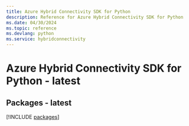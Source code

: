 ```yaml
---
title: Azure Hybrid Connectivity SDK for Python
description: Reference for Azure Hybrid Connectivity SDK for Python
ms.date: 04/30/2024
ms.topic: reference
ms.devlang: python
ms.service: hybridconnectivity
---
```

# Azure Hybrid Connectivity SDK for Python - latest
## Packages - latest
[!INCLUDE [packages](hybrid-connectivity-index.md)]